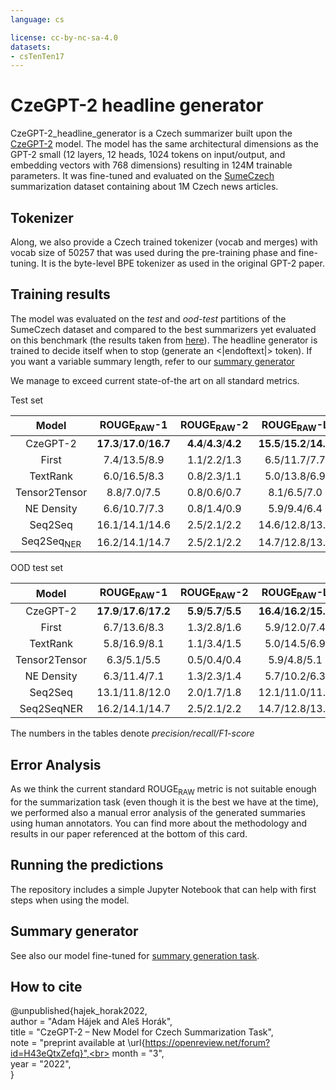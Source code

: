 ```yaml
---
language: cs

license: cc-by-nc-sa-4.0
datasets:
- csTenTen17
---
```


# CzeGPT-2 headline generator
CzeGPT-2_headline_generator is a Czech summarizer built upon the <a href="https://huggingface.co/MU-NLPC/CzeGPT-2">CzeGPT-2</a> model. The model has the same architectural dimensions as the GPT-2 small (12 layers, 12 heads, 1024 tokens on input/output, and embedding vectors with 768 dimensions) resulting in 124M trainable parameters. It was fine-tuned and evaluated on the <a href="https://aclanthology.org/L18-1551.pdf">SumeCzech</a> summarization dataset containing about 1M Czech news articles.

## Tokenizer
Along, we also provide a Czech trained tokenizer (vocab and merges) with vocab size of 50257 that was used during the pre-training phase and fine-tuning. It is the byte-level BPE tokenizer as used in the original GPT-2 paper.

## Training results
The model was evaluated on the *test* and *ood-test* partitions of the SumeCzech dataset and compared to the best summarizers yet evaluated on this benchmark (the results taken from <a href="https://ufal.mff.cuni.cz/sumeczech">here</a>). 
The headline generator is trained to decide itself when to stop (generate an <|endoftext|> token). If you want a variable summary length, refer to our <a href="https://huggingface.co/MU-NLPC/CzeGPT-2_summarizer">summary generator</a>

We manage to exceed current state-of-the art on all standard metrics.
 

Test set

| Model | ROUGE<sub>RAW</sub>-1  | ROUGE<sub>RAW</sub>-2 | ROUGE<sub>RAW</sub>-L |
| :---: | :------: | :-----: | :-----: |
| CzeGPT-2 | **17.3**/**17.0**/**16.7** | **4.4**/**4.3**/**4.2** | **15.5**/**15.2**/**14.9**|
| First | 7.4/13.5/8.9 | 1.1/2.2/1.3 | 6.5/11.7/7.7 |
| TextRank | 6.0/16.5/8.3 | 0.8/2.3/1.1 | 5.0/13.8/6.9 |
|Tensor2Tensor | 8.8/7.0/7.5 | 0.8/0.6/0.7 | 8.1/6.5/7.0 |
|NE Density | 6.6/10.7/7.3 | 0.8/1.4/0.9 | 5.9/9.4/6.4 |
|Seq2Seq | 16.1/14.1/14.6 | 2.5/2.1/2.2 | 14.6/12.8/13.2|
|Seq2Seq<sub>NER</sub> | 16.2/14.1/14.7 | 2.5/2.1/2.2 | 14.7/12.8/13.3|


OOD test set

| Model | ROUGE<sub>RAW</sub>-1  | ROUGE<sub>RAW</sub>-2 | ROUGE<sub>RAW</sub>-L |
| :---: | :------: | :-----: | :-----: |
|CzeGPT-2 | **17.9**/**17.6**/**17.2** | **5.9**/**5.7**/**5.5** | **16.4**/**16.2**/**15.8** |
|First | 6.7/13.6/8.3 | 1.3/2.8/1.6 | 5.9/12.0/7.4 |
|TextRank | 5.8/16.9/8.1 | 1.1/3.4/1.5 | 5.0/14.5/6.9 |
|Tensor2Tensor | 6.3/5.1/5.5 | 0.5/0.4/0.4 | 5.9/4.8/5.1 |
|NE Density | 6.3/11.4/7.1 | 1.3/2.3/1.4 | 5.7/10.2/6.3 |
|Seq2Seq | 13.1/11.8/12.0 | 2.0/1.7/1.8 | 12.1/11.0/11.2 |
|Seq2SeqNER | 16.2/14.1/14.7 | 2.5/2.1/2.2 | 14.7/12.8/13.3 |

The numbers in the tables denote *precision/recall/F1-score*

## Error Analysis
As we think the current standard  ROUGE<sub>RAW</sub> metric is not suitable enough for the summarization task (even though it is the best we have at the time), we performed also a manual error analysis of the generated summaries using human annotators. You can find more about the methodology and results in our paper referenced at the bottom of this card.

## Running the predictions
The repository includes a simple Jupyter Notebook that can help with first steps when using the model.

## Summary generator
See also our model fine-tuned for <a href="https://huggingface.co/MU-NLPC/CzeGPT-2_summarizer">summary generation task</a>.

## How to cite
@unpublished{hajek_horak2022,<br>
  author = "Adam Hájek and Aleš Horák",<br>
  title  = "CzeGPT-2 – New Model for Czech Summarization Task",<br>
  note   = "preprint available at \url{https://openreview.net/forum?id=H43eQtxZefq}",<br>
  month  = "3",<br>
  year   = "2022",<br>
}